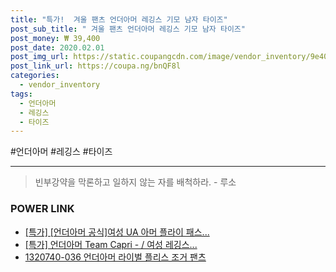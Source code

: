 ```yaml
--- 
title: "특가!  겨울 팬츠 언더아머 레깅스 기모 남자 타이즈" 
post_sub_title: " 겨울 팬츠 언더아머 레깅스 기모 남자 타이즈" 
post_money: ₩ 39,400 
post_date: 2020.02.01 
post_img_url: https://static.coupangcdn.com/image/vendor_inventory/9e40/11b444e2cfec57e870257c81f612fd64b7edb83f37a5e7b772aab25a1d38.jpg 
post_link_url: https://coupa.ng/bnQF8l 
categories: 
  - vendor_inventory 
tags: 
  - 언더아머 
  - 레깅스 
  - 타이즈 
--- 
```

  #언더아머 #레깅스 #타이즈 
<hr> 

> 빈부강약을 막론하고 일하지 않는 자를 배척하라. - 루소 


### POWER LINK

* <a href="https://blog.naver.com/sakai111/221787574643" target="_blank">[특가] [언더아머 공식]여성 UA 아머 플라이 패스...</a>
* <a href="https://blog.naver.com/an0733/221788012286" target="_blank">[특가] 언더아머 Team Capri - / 여성 레깅스...</a>
* <a href="https://blog.naver.com/sakai111/221783424763" target="_blank">1320740-036 언더아머 라이벌 플리스 조거 팬츠</a>
